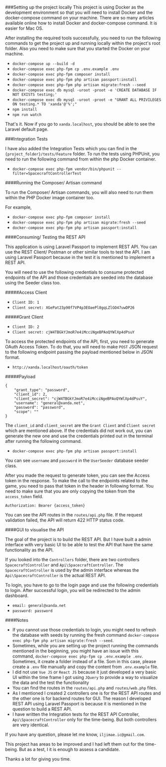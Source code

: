 
###Setting up the project locally
This project is using Docker as the development environment so that you will need to install Docker and the docker-compose command on your machine.
There are so many articles available online how to install Docker and docker-compose command. It is easier for Mac OS.

After installing the required tools successfully, you need to run the following commands to get the project up and running locally within the project's root folder.
Also you need to make sure that you started the Docker on your machine.

- `docker-compose up --build -d`
- `docker-compose exec php-fpm cp .env.example .env`
- `docker-compose exec php-fpm composer install`
- `docker-compose exec php-fpm php artisan passport:install`
- `docker-compose exec php-fpm php artisan migrate:fresh --seed`
- `docker-compose exec db mysql -uroot -proot -e 'CREATE DATABASE IF NOT EXISTS testing;'`
- `docker-compose exec db mysql -uroot -proot -e "GRANT ALL PRIVILEGES ON testing.* TO 'xanda'@'%';"`
- `npm install`
- `npm run watch`

That's it. Now if you go to `xanda.localhost`, you should be able to see the Laravel default page.

###Integration Tests

I have also added the Integration Tests which you can find in the `{project_folder}/tests/Feature` folder.
To run the tests using PHPUnit, you need to run the following command from within the php Docker container.

- `docker-compose exec php-fpm vendor/bin/phpunit --filter=SpacecraftControllerTest`


####Running the Composer/ Artisan command

To run the Composer/ Artisan commands, you will also need to run them within the PHP Docker image container too.

For example,
- `docker-compose exec php-fpm composer install`
- `docker-compose exec php-fpm php artisan migrate:fresh --seed`
- `docker-compose exec php-fpm php artisan passport:install`

####Consuming/ Testing the REST API

This application is using Laravel Passport to implement REST API.
You can use the REST Client/ Postman or other similar tools to test the API.
I am using Laravel Passport because in the test it is mentioned to implement a REST API.

You will need to use the following credentials to consume protected endpoints of the API and those credentials are seeded into the database using the Seeder class too.

#####Access Client
- `Client ID: 1`
- `Client secret: XGePat23p90f7VP4p3EOaePl8gqLZlGO47uwDP26`

#####Grant Client
- `Client ID: 2`
- `Client secret: cjW4TBGkYJmoR7e4iMcciNgeBPAoQYWlXp4dPsuY`

To access the protected endpoints of the API, first, you need to generate OAuth Access Token.
To do that, you will need to make `POST` JSON request to the following endpoint passing the payload mentioned below in JSON format.

- `http://xanda.localhost/oauth/token`

#####Payload

```
{
    "grant_type": "password",
    "client_id": 2,
    "client_secret": "cjW4TBGkYJmoR7e4iMcciNgeBPAoQYWlXp4dPsuY",
    "username": "general@xanda.net",
    "password": "password",
    "scope": ""
}
```
The `client_id` and `client_secret` are the `Grant Client` and `Client secret` which are mentioned above.
If the credentials did not work out, you can generate the new one and use the credentials printed out in the terminal after running the following command.
- `docker-compose exec php-fpm php artisan passport:install`

You can see `username` and `password` in the `UserSeeder` database seeder class.

After you made the request to generate token, you can see the Access token in the response. To make the call to the endpoints related to the game, you need to pass that token in the header in following format.
You need to make sure that you are only copying the token from the `access_token` field.

`Authorization: Bearer {access_token}`

You can see the API routes in the `routes/api.php` file. If the request validation failed, the API will return 422 HTTP status code.

####GUI to visualise the API

The goal of the project is to build the REST API. But I have built a admin interface with very basic UI to be able to test the API that have the same functionality as the API.

If you looked into the `Controllers` folder, there are two controllers `SpacecraftController` and `Api\SpacecraftController`. The `SpacecraftController` is used by the admin interface whereas the `Api\SpacecraftController` is the actual REST API.

To login, you have to go to the login page and use the following credentials to login. After successful login, you will be redirected to the admin dashboard.

- `email: general@xanda.net`
- `password: password`

####Notes
- If you cannot use those credentials to login, you might need to refresh the database with seeds by running the fresh command `docker-compose exec php-fpm php artisan migrate:fresh --seed`.
- Sometimes, while you are setting up the project running the commands mentioned in the beginning, you might have an issue with this command, `docker-compose exec php-fpm cp .env.example .env`. Sometimes, it create a folder instead of a file. Som in this case, please create a `.env` file manually and copy the content from `.env.example` file.
- I did not use `Vue JS` or `React JS` because it just developed a very basic UI within the time frame I got using `JQuery` to provide a way to visualize the data and the test the functionality
- You can find the routes in the `routes/api.php` and `routes/web.php` files.
- As I mentioned I created 2 controllers one is for the REST API routes and the other one is for backend routes for GUI. The reason I developed REST API using Laravel Passport is because it is mentioned in the question to build a REST API.
- I have written the Integration tests for the REST API Controller, `Api\SpacecraftController` only for the time-being. But both controllers are very identical.

If you have any question, please let me know, `iljimae.ic@gmail.com`.

This project has areas to be improved and I had left them out for the time-being. But as a test, I it is enough to assess a candidate.

Thanks a lot for giving you time.

